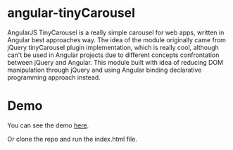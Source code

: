 # angular-tinyCarousel

AngularJS TinyCarousel is a really simple carousel for web apps, written in Angular best approaches way. 
The idea of the module originally came from jQuery tinyCarousel plugin implementation, which is really cool, 
although can't be used in Angular projects due to different concepts confrontation between jQuery and Angular. 
This module built with idea of reducing DOM manipulation through jQuery and using Angular binding declarative programming approach instead.

# Demo

You can see the demo [here](http://yborunov.github.io/angular-tinyCarousel/example/).

Or clone the repo and run the index.html file.
